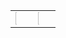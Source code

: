 <table> 
  <tr>
    <td valign="top"><a href="https://velog.io/@gidskql6671"> 
    <img src="https://user-images.githubusercontent.com/23000498/132990957-0692f066-7912-4810-8e7c-3b5a49c7dc54.png" width="10%"> 
  </a> </td>
    <td valign="top"><a href="https://velog.io/@gidskql6671/about"> 
    <img src="https://user-images.githubusercontent.com/23000498/132990897-4f16316f-6cb5-4c91-800c-134eabc2c98a.png" width="10%"> 
  </a></td>
  </tr>
</table>

